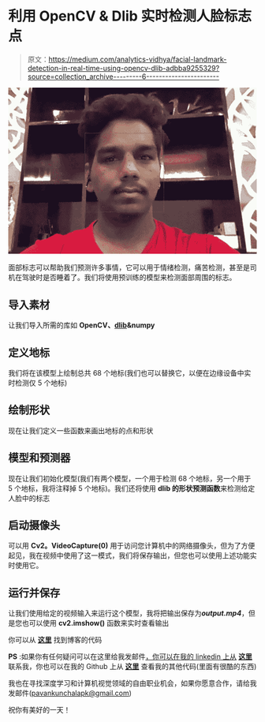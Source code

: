 # 利用 OpenCV & Dlib 实时检测人脸标志点

> 原文：<https://medium.com/analytics-vidhya/facial-landmark-detection-in-real-time-using-opencv-dlib-adbba9255329?source=collection_archive---------6----------------------->

![](img/4112714f07e10b5fea7af25b63ee9f8d.png)

面部标志可以帮助我们预测许多事情，它可以用于情绪检测，痛苦检测，甚至是司机在驾驶时是否睡着了。我们将使用预训练的模型来检测面部周围的标志。

## **导入素材**

让我们导入所需的库如 **OpenCV、**[**dlib**](https://pypi.org/project/dlib/)**&numpy**

## 定义地标

我们将在该模型上绘制总共 68 个地标(我们也可以替换它，以便在边缘设备中实时检测仅 5 个地标)

## 绘制形状

现在让我们定义一些函数来画出地标的点和形状

## 模型和预测器

现在让我们初始化模型(我们有两个模型，一个用于检测 68 个地标，另一个用于 5 个地标，我将注释掉 5 个地标)。我们还将使用 **dlib 的形状预测函数**来检测给定人脸中的标志

## 启动摄像头

可以用 **Cv2。VideoCapture(0)** 用于访问您计算机中的网络摄像头，但为了方便起见，我在视频中使用了这一模式，我们将保存输出，但您也可以使用上述功能实时使用它。

## 运行并保存

让我们使用给定的视频输入来运行这个模型，我将把输出保存为***output.mp4***，但是您也可以使用 **cv2.imshow()** 函数来实时查看输出

你可以从 [**这里**](https://github.com/Pavankunchala/Deep-Learning/blob/master/Facial_landmarks/facial_landmarks_dlib.py) 找到博客的代码

**PS** :如果你有任何疑问可以在这里给我发邮件[，你可以在我的 linkedin 上从](http://pavankunchalapk@gmail.com/) [**这里**](https://www.linkedin.com/in/pavan-kumar-reddy-kunchala/) 联系我，你也可以在我的 Github 上从 [**这里**](https://github.com/Pavankunchala) 查看我的其他代码(里面有很酷的东西)

我也在寻找深度学习和计算机视觉领域的自由职业机会，如果你愿意合作，请给我发邮件([pavankunchalapk@gmail.com](mailto:pavankunchalapk@gmail.com))

祝你有美好的一天！